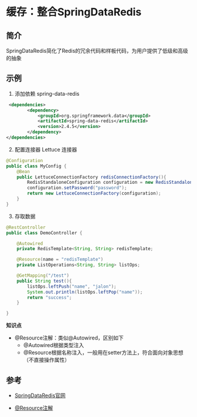 # 缓存：整合SpringDataRedis

## 简介

SpringDataRedis简化了Redis的冗余代码和样板代码，为用户提供了低级和高级的抽象

## 示例

1. 添加依赖 spring-data-redis

```xml
 <dependencies>
        <dependency>  
            <groupId>org.springframework.data</groupId>
            <artifactId>spring-data-redis</artifactId>
            <version>2.4.5</version>
        </dependency>
</dependencies>
```

2. 配置连接器 Lettuce 连接器

```java
@Configuration
public class MyConfig {
    @Bean
    public LettuceConnectionFactory redisConnectionFactory(){
        RedisStandaloneConfiguration configuration = new RedisStandaloneConfiguration("ip", 6379);
        configuration.setPassword("password");
        return new LettuceConnectionFactory(configuration);
    }
}
```

3. 存取数据

```java
@RestController
public class DemoController {

    @Autowired
    private RedisTemplate<String, String> redisTemplate;

    @Resource(name = "redisTemplate")
    private ListOperations<String, String> listOps;

    @GetMapping("/test")
    public String test(){
        listOps.leftPush("name", "jalon");
        System.out.println(listOps.leftPop("name"));
        return "success";
    }

}
```

**知识点**

- @Resource注解：类似@Autowired，区别如下
  - @Autowired根据类型注入
  - @Resource根据名称注入，一般用在setter方法上，符合面向对象思想（不直接操作属性）

## 参考

- [SpringDataRedis官网](https://docs.spring.io/spring-data/redis/docs/2.4.5/reference/html/#redis)

- [@Resource注解](https://docs.spring.io/spring-framework/docs/current/reference/html/core.html#beans-resource-annotation)